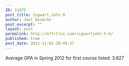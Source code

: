 ```yaml
---
ID: 11875
post_title: Sigwart,John H
author: Joel DesArmo
post_excerpt: ""
layout: post
permalink: http://effrtlss.com/sigwartjohn-h-6/
published: true
post_date: 2012-11-02 20:49:37
---
```

<p>Average GPA in Spring 2012 for first course listed: 3.827</p>